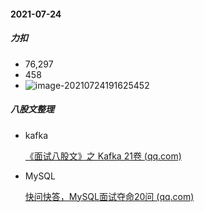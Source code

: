 #### 2021-07-24

##### 力扣

- 76,297
- 458
- ![image-20210724191625452](https://gitee.com/xk39/typora-imgs/raw/master/imgs/image-20210724191625452.png)

##### 八股文整理

- kafka

  [《面试八股文》之 Kafka 21卷 (qq.com)](https://mp.weixin.qq.com/s/xUG9c3FC39DJlJqeXcEDKg)

- MySQL

  [快问快答，MySQL面试夺命20问 (qq.com)](https://mp.weixin.qq.com/s/aiD91w3ez48o-SiOAOSK-A)